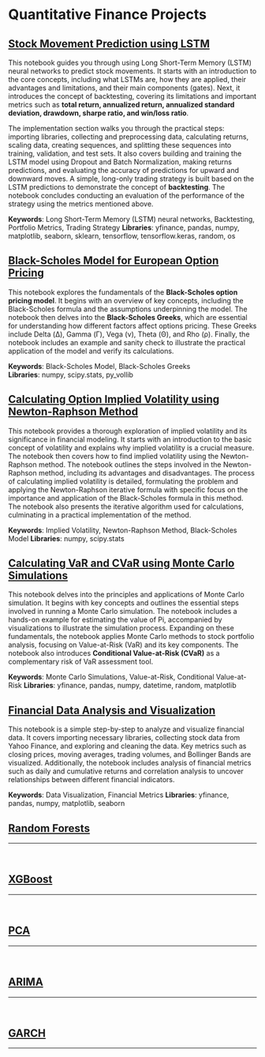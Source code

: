 # Quantitative Finance Projects

## [Stock Movement Prediction using LSTM](https://colab.research.google.com/drive/1H_Dn58foWjGl6U-fi8yoTpL3z3clVI9R?usp=sharing)
This notebook guides you through using Long Short-Term Memory (LSTM) neural networks to predict stock movements. It starts with an introduction to the core concepts, including what LSTMs are, how they are applied, their advantages and limitations, and their main components (gates). Next, it introduces the concept of backtesting, covering its limitations and important metrics such as **total return, annualized return, annualized standard deviation, drawdown, sharpe ratio, and win/loss ratio**. 

The implementation section walks you through the practical steps: importing libraries, collecting and preprocessing data, calculating returns, scaling data, creating sequences, and splitting these sequences into training, validation, and test sets. It also covers building and training the LSTM model using Dropout and Batch Normalization, making returns predictions, and evaluating the accuracy of predictions for upward and downward moves. A simple, long-only trading strategy is built based on the LSTM predictions to demonstrate the concept of **backtesting**. The notebook concludes conducting an evaluation of the performance of the strategy using the metrics mentioned above.

**Keywords**: Long Short-Term Memory (LSTM) neural networks, Backtesting, Portfolio Metrics, Trading Strategy
**Libraries**: yfinance, pandas, numpy, matplotlib, seaborn, sklearn, tensorflow, tensorflow.keras, random, os


## [Black-Scholes Model for European Option Pricing](https://colab.research.google.com/drive/1a580QGd6wzIviVfXvYnLDacntJ5-V-uc?usp=sharing)
This notebook explores the fundamentals of the **Black-Scholes option pricing model**. It begins with an overview of key concepts, including the Black-Scholes formula and the assumptions underpinning the model. The notebook then delves into the **Black-Scholes Greeks**, which are essential for understanding how different factors affect options pricing. These Greeks include Delta (Δ), Gamma (Γ), Vega (ν), Theta (Θ), and Rho (ρ). Finally, the notebook includes an example and sanity check to illustrate the practical application of the model and verify its calculations.
<br>

**Keywords**: Black-Scholes Model, Black-Scholes Greeks <br>
**Libraries**: numpy, scipy.stats, py_vollib

## [Calculating Option Implied Volatility using Newton-Raphson Method](https://colab.research.google.com/drive/17bx4AO06UQs0qWrbYsx2LouKfNs_V_ek?usp=sharing)
This notebook provides a thorough exploration of implied volatility and its significance in financial modeling. It starts with an introduction to the basic concept of volatility and explains why implied volatility is a crucial measure. The notebook then covers how to find implied volatility using the Newton-Raphson method. The notebook outlines the steps involved in the Newton-Raphson method, including its advantages and disadvantages. The process of calculating implied volatility is detailed, formulating the problem and applying the Newton-Raphson iterative formula with specific focus on the importance and application of the Black-Scholes formula in this method. The notebook also presents the iterative algorithm used for calculations, culminating in a practical implementation of the method.
<br>

**Keywords**: Implied Volatility, Newton-Raphson Method, Black-Scholes Model
**Libraries**: numpy, scipy.stats

## [Calculating VaR and CVaR using Monte Carlo Simulations](https://colab.research.google.com/drive/1aBb-kQydSxyHwIVK63dFNDraU9WALMTN?usp=sharing) 
This notebook delves into the principles and applications of Monte Carlo simulation. It begins with key concepts and outlines the essential steps involved in running a Monte Carlo simulation. The notebook includes a hands-on example for estimating the value of Pi, accompanied by visualizations to illustrate the simulation process. Expanding on these fundamentals, the notebook applies Monte Carlo methods to stock portfolio analysis, focusing on Value-at-Risk (VaR) and its key components. The notebook also introduces **Conditional Value-at-Risk (CVaR)** as a complementary risk of VaR assessment tool. 

**Keywords**: Monte Carlo Simulations, Value-at-Risk, Conditional Value-at-Risk
**Libraries**: yfinance, pandas, numpy, datetime, random, matplotlib

## [Financial Data Analysis and Visualization](https://colab.research.google.com/drive/1JYAsR-_XC_9HAg7yOc9LiiVl9a07-zYQ?usp=sharing)
This notebook is a simple step-by-step to analyze and visualize financial data. It covers importing necessary libraries, collecting stock data from Yahoo Finance, and exploring and cleaning the data. Key metrics such as closing prices, moving averages, trading volumes, and Bollinger Bands are visualized. Additionally, the notebook includes analysis of financial metrics such as daily and cumulative returns and correlation analysis to uncover relationships between different financial indicators.
<br>

**Keywords**: Data Visualization, Financial Metrics
**Libraries**: yfinance, pandas, numpy, matplotlib, seaborn

## [Random Forests]()
---
<br>

## [XGBoost]()
---
<br>

## [PCA]()
---
<br>

## [ARIMA]()
---
<br>

## [GARCH]()
---
<br>

